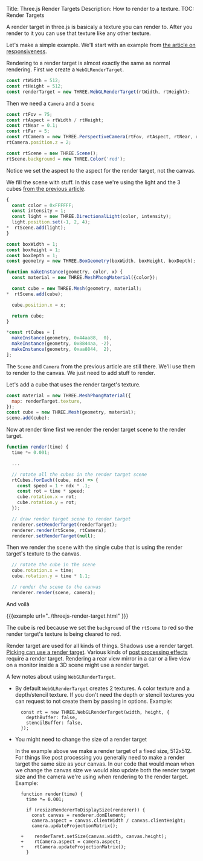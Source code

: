 Title: Three.js Render Targets
Description: How to render to a texture.
TOC: Render Targets

A render target in three.js is basicaly a texture you can render to.
After you render to it you can use that texture like any other texture.

Let's make a simple example. We'll start with an example from [the article on responsiveness](threejs-responsive.html).

Rendering to a render target is almost exactly the same as normal rendering. First we create a `WebGLRenderTarget`.

```js
const rtWidth = 512;
const rtHeight = 512;
const renderTarget = new THREE.WebGLRenderTarget(rtWidth, rtHeight);
```

Then we need a `Camera` and a `Scene`

```js
const rtFov = 75;
const rtAspect = rtWidth / rtHeight;
const rtNear = 0.1;
const rtFar = 5;
const rtCamera = new THREE.PerspectiveCamera(rtFov, rtAspect, rtNear, rtFar);
rtCamera.position.z = 2;

const rtScene = new THREE.Scene();
rtScene.background = new THREE.Color('red');
```

Notice we set the aspect to the aspect for the render target, not the canvas.

We fill the scene with stuff. In this case we're using the light and the 3 cubes [from the previous article](threejs-responsive.html).

```js
{
  const color = 0xFFFFFF;
  const intensity = 1;
  const light = new THREE.DirectionalLight(color, intensity);
  light.position.set(-1, 2, 4);
*  rtScene.add(light);
}

const boxWidth = 1;
const boxHeight = 1;
const boxDepth = 1;
const geometry = new THREE.BoxGeometry(boxWidth, boxHeight, boxDepth);

function makeInstance(geometry, color, x) {
  const material = new THREE.MeshPhongMaterial({color});

  const cube = new THREE.Mesh(geometry, material);
*  rtScene.add(cube);

  cube.position.x = x;

  return cube;
}

*const rtCubes = [
  makeInstance(geometry, 0x44aa88,  0),
  makeInstance(geometry, 0x8844aa, -2),
  makeInstance(geometry, 0xaa8844,  2),
];
```

The `Scene` and `Camera` from the previous article are still there. We'll use them to render to the canvas.
We just need to add stuff to render.

Let's add a cube that uses the render target's texture.

```js
const material = new THREE.MeshPhongMaterial({
  map: renderTarget.texture,
});
const cube = new THREE.Mesh(geometry, material);
scene.add(cube);
```

Now at render time first we render the render target scene to the render target.

```js
function render(time) {
  time *= 0.001;

  ...

  // rotate all the cubes in the render target scene
  rtCubes.forEach((cube, ndx) => {
    const speed = 1 + ndx * .1;
    const rot = time * speed;
    cube.rotation.x = rot;
    cube.rotation.y = rot;
  });

  // draw render target scene to render target
  renderer.setRenderTarget(renderTarget);
  renderer.render(rtScene, rtCamera);
  renderer.setRenderTarget(null);
```

Then we render the scene with the single cube that is using the render target's texture to the canvas.

```js
  // rotate the cube in the scene
  cube.rotation.x = time;
  cube.rotation.y = time * 1.1;

  // render the scene to the canvas
  renderer.render(scene, camera);
```

And voilà

{{{example url="../threejs-render-target.html" }}}

The cube is red because we set the `background` of the `rtScene` to red so the render target's texture is being cleared to red.

Render target are used for all kinds of things. Shadows use a render target. [Picking can use a render target](threejs-picking.html). Various kinds of [post processing effects](threejs-post-processing.html) require a render target. Rendering a rear view mirror in a car or a live view on a monitor inside a 3D scene might use a render target.

A few notes about using `WebGLRenderTarget`.

* By default `WebGLRenderTarget` creates 2 textures. A color texture and a depth/stencil texture. If you don't need the depth or stencil textures you can request to not create them by passing in options. Example:

        const rt = new THREE.WebGLRenderTarget(width, height, {
          depthBuffer: false,
          stencilBuffer: false,
        });

* You might need to change the size of a render target

  In the example above we make a render target of a fixed size, 512x512. For things like post processing you generally need to make a render target the same size as your canvas. In our code that would mean when we change the canvas size we would also update both the render target size and the camera we're using when rendering to the render target. Example:

        function render(time) {
          time *= 0.001;

          if (resizeRendererToDisplaySize(renderer)) {
            const canvas = renderer.domElement;
            camera.aspect = canvas.clientWidth / canvas.clientHeight;
            camera.updateProjectionMatrix();

        +    renderTaret.setSize(canvas.width, canvas.height);
        +    rtCamera.aspect = camera.aspect;
        +    rtCamera.updateProjectionMatrix();
          }

